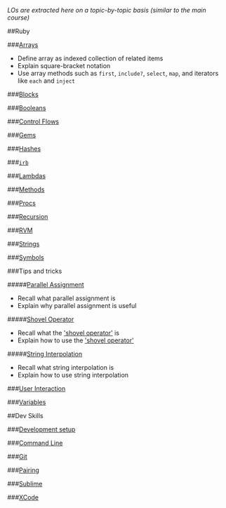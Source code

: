 *LOs are extracted here on a topic-by-topic basis (similar to the main course)*

##Ruby

###[Arrays](pills/arrays.md)
- Define array as indexed collection of related items
- Explain square-bracket notation
- Use array methods such as `first`, `include?`, `select`, `map`, and iterators like `each` and `inject`

###[Blocks](pills/blocks.md)

###[Booleans](pills/boolean.md)

###[Control Flows](pills/control_flow.md)

###[Gems](pills/gems.md)

###[Hashes](pills/hashes.md)

###[`irb`](pills/irb.md)

###[Lambdas](pills/lambdas.md)

###[Methods](pills/methods.md)

###[Procs](pills/procs.md)

###[Recursion](pills/recursion.md)

###[RVM](pills/installing_rvm.md)

###[Strings](pills/strings.md)

###[Symbols](pills/symbols.md)

###Tips and tricks

#####[Parallel Assignment](pills/parallel_assignment.md)
- Recall what parallel assignment is
- Explain why parallel assignment is useful

#####[Shovel Operator](pills/shovel_operator.md)

- Recall what the ['shovel operator'](pills/shovel_operator.md) is
- Explain how to use the ['shovel operator'](pills/shovel_operator.md)

#####[String Interpolation](pills/string_interpolation.md)
- Recall what string interpolation is
- Explain how to use string interpolation

###[User Interaction](pills/user_interaction.md)

###[Variables](pills/variables.md)

##Dev Skills

###[Development setup](pills/installation_instructions.md)

###[Command Line](pills/command_line.md)

###[Git](pills/git.md)

###[Pairing](pills/pairing.md)

###[Sublime](pills/installing_sublime.md)

###[XCode](pills/installing_xcode.md)